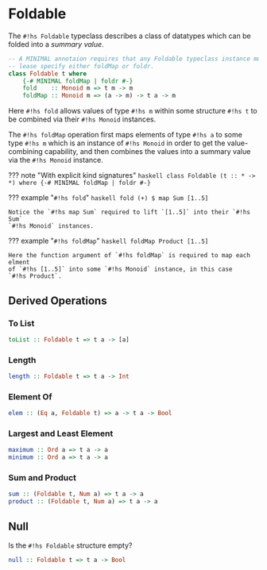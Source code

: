 # Foldable

The `#!hs Foldable` typeclass describes a class of datatypes which can be
folded into a *summary value*.

```haskell
-- A MINIMAL annotaion requires that any Foldable typeclass instance must at
-- lease specify either foldMap or foldr.
class Foldable t where
    {-# MINIMAL foldMap | foldr #-}
    fold    :: Monoid m => t m -> m
    foldMap :: Monoid m => (a -> m) -> t a -> m
```

Here `#!hs fold` allows values of type `#!hs m` within some structure `#!hs t`
to be combined via their `#!hs Monoid` instances.

The `#!hs foldMap` operation first maps elements of type `#!hs a` to some
type `#!hs m` which is an instance of `#!hs Monoid` in order to get the
value-combining capability, and then combines the values into a summary value
via the `#!hs Monoid` instance.

??? note "With explicit kind signatures"
    ```haskell
    class Foldable (t :: * -> *) where
        {-# MINIMAL foldMap | foldr #-}
    ```

??? example "`#!hs fold`"
    ```haskell
    fold (+) $ map Sum [1..5]
    ```

    Notice the `#!hs map Sum` required to lift `[1..5]` into their `#!hs Sum`
    `#!hs Monoid` instances.

??? example "`#!hs foldMap`"
    ```haskell
    foldMap Product [1..5]
    ```

    Here the function argument of `#!hs foldMap` is required to map each elment
    of `#!hs [1..5]` into some `#!hs Monoid` instance, in this case 
    `#!hs Product`.

## Derived Operations

### To List

```haskell
toList :: Foldable t => t a -> [a]
```

### Length

```haskell
length :: Foldable t => t a -> Int
```

### Element Of

```haskell
elem :: (Eq a, Foldable t) => a -> t a -> Bool
```

### Largest and Least Element

```haskell
maximum :: Ord a => t a -> a
minimum :: Ord a => t a -> a
```

### Sum and Product

```haskell
sum :: (Foldable t, Num a) => t a -> a
product :: (Foldable t, Num a) => t a -> a
```

## Null

Is the `#!hs Foldable` structure empty?

```haskell
null :: Foldable t => t a -> Bool
```
